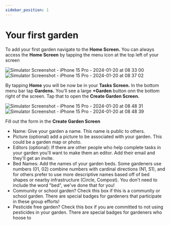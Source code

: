 ```yaml
---
sidebar_position: 1
---
```


# Your first garden

To add your first garden navigate to the **Home Screen.**  You can always access the **Home Screen** by tapping the menu icon at the top left of your screen

![Simulator Screenshot - iPhone 15 Pro - 2024-01-20 at 08 33 00](https://github.com/geogardenclub/geogardenclub.github.io/assets/87399238/6cf19174-7c8d-43de-8501-0011d11bcac4)
![Simulator Screenshot - iPhone 15 Pro - 2024-01-20 at 08 37 02](https://github.com/geogardenclub/geogardenclub.github.io/assets/87399238/5d228ddf-4318-40df-936a-042a626f7dcc)

By tapping **Home** you will be now be in your **Tasks Screen.**  In the bottom menu bar tap **Gardens.**  You'll see a large **+Garden** button onn the bottom right of the screen.  Tap that to open the **Create Garden Screen.**

![Simulator Screenshot - iPhone 15 Pro - 2024-01-20 at 08 48 31](https://github.com/geogardenclub/geogardenclub.github.io/assets/87399238/13c7b847-9d54-4ae5-8cf9-3e117e8f6751)
![Simulator Screenshot - iPhone 15 Pro - 2024-01-20 at 08 48 39](https://github.com/geogardenclub/geogardenclub.github.io/assets/87399238/19c52e25-8fe2-46e5-b15f-0fa14798c236)

Fill out the form in the **Create Garden Screen**  
 - Name: Give your garden a name.  This name is public to others.
 - Picture (optional) add a picture to be associated with your garden.  This could be a garden map or photo.
 - Editors (optional): If there are other people who help complete tasks in your garden you'll want to make them an editor.  Add their email and they'll get an invite.
 - Bed Names: Add the names of your garden beds.  Some gardeners use numbers (01, 02) combine numbers with cardinal directions (N1, S1), and for others prefer to use more descriptive names based off of bed shapes or nearby infrastructure (Circle, Compost).  You don't need to include the word "bed", we've done that for you!
 - Community or school garden?  Check this box if this is a community or school garden.  There are special badges for gardeners that participate in these group efforts!
 - Pesticide free garden?  Check this box if you are committed to not using pesticides in your garden.  There are special badges for gardeners who hoose to 
